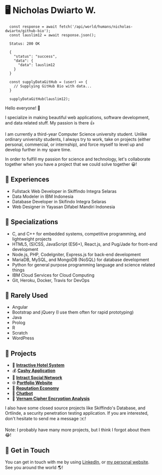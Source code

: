 # 🖥️ Nicholas Dwiarto W.

```
  const response = await fetch('/api/world/humans/nicholas-dwiarto/github-bio');
  const lauslim12 = await response.json();

  Status: 200 OK

  {
    "status": "success",
    "data": {
      "data": lauslim12
    }
  }

  const supplyDataGitHub = (user) => {
    // Supplying GitHub Bio with data...
  }

  supplyDataGitHub(lauslim12);
```

Hello everyone! 👋

I specialize in making beautiful web applications, software development, and data related stuff. My passion is there 👍

I am currently a third-year Computer Science university student. Unlike ordinary university students, I always try to work, take on projects (either personal, commercial, or internship), and force myself to level up and develop further in my spare time.

In order to fulfill my passion for science and technology, let's collaborate together when you have a project that we could solve together 😀!

## 🏢 Experiences

- Fullstack Web Developer in Skiffindo Integra Selaras
- Data Modeler in IBM Indonesia
- Database Developer in Skifindo Integra Selaras
- Web Designer in Yayasan Difabel Mandiri Indonesia

## 🧰 Specializations

- C, and C++ for embedded systems, competitive programming, and lightweight projects
- HTML5, (S)CSS, JavaScript (ES6+), React.js, and Pug/Jade for front-end development
- Node.js, PHP, CodeIgniter, Express.js for back-end development
- MariaDB, MySQL, and MongoDB (NoSQL) for database development
- Python for general purpose programming language and science related things
- IBM Cloud Services for Cloud Computing
- Git, Heroku, Docker, Travis for DevOps

## 🤷 Rarely Used

- Angular
- Bootstrap and jQuery (I use them often for rapid prototyping)
- Java
- Prolog
- R
- Scratch
- WordPress

## 💼 Projects

- 🏨 **[Intractive Hotel System](https://nicholasdw.com/Intractive)**
- 💰 **[Cashy Application](https://cashy.herokuapp.com/)**
- 💬 **[Intract Social Network](https://nicholasdw.com/Intract)**
- 🌐 **[Portfolio Website](https://nicholasdw.com/)**
- 🤑 **[Reputation Economy](https://github.com/lauslim12/Reputation-Economics-IBM-Intern-Project)**
- 🤖 **[Chatbot](https://github.com/lauslim12/Banking-Chatbot-IBM-Watson-Assistant)**
- 🔑 **[Vernam Cipher Encryption Analysis](https://github.com/lauslim12/vernam-cipher)**

I also have some closed source projects like Skiffindo's Database, and Ortlinde, a security penetration testing application. If you are interested, don't hesitate to send me a message ✉️!

Note: I probably have many more projects, but I think I forgot about them 😂!

## 📱 Get in Touch

You can get in touch with me by using [LinkedIn](https://www.linkedin.com/in/nicholasdwiarto/), or [my personal website](https://www.nicholasdw.com). See you around the world 🌎!
